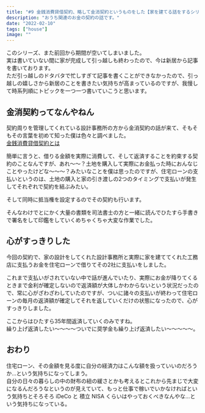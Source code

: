 ```yaml
---
title: "#9 金銭消費貸借契約、略して金消契約というものをした【家を建てる話をするシリーズ】"
description: "おうち関連のお金の契約の話です。"
date: "2022-02-10"
tags: ["house"]
image: ""
---
```


このシリーズ、また前回から期間が空いてしまいました。  
実は書いていない間に家が完成して引っ越しも終わったので、今は新居から記事を書いております。  
ただ引っ越しのドタバタで忙しすぎて記事を書くことができなかったので、引っ越しの嬉しさから新居のことを書きたい気持ちが高まっているのですが、我慢して時系列順にトピックを一つ一つ書いていこうと思います。

## 金消契約ってなんやねん

契約周りを管理してくれている設計事務所の方から金消契約の話が来て、そもそもその言葉を初めて知った僕は色々と調べました。  
[金銭消費貸借契約とは](https://www.athome.co.jp/contents/words/term_757/)

簡単に言うと、借りる金額を実際に消費して、そして返済することを約束する契約のことなんですが、あれ〜〜？土地を購入して実際にお金払った時におんなじことやったけどな〜〜〜？みたいなことを僕は思ったのですが、住宅ローンの支払いというのは、土地の購入と家の引き渡しの2つのタイミングで支払いが発生してそれぞれで契約を結ぶみたい。

そして同時に抵当権を設定するのでその契約も行います。

そんなわけでとにかく大量の書類を司法書士の方と一緒に読んでひたすら手書きで署名をして印鑑をしていくめちゃくちゃ大変な作業でした。

## 心がすっきりした

今回の契約で、家の設計をしてくれた設計事務所と実際に家を建ててくれた工務店に支払うお金を住宅ローンで借りてその2社に支払いをしました。

これまで支払いがされていない中で話が進んでいたり、実際にお金が降りてくるときまで金利が確定しないので返済額が大体しかわからないという状況だったので、常に心がざわざわしていたのですが、ついに諸々の支払いが終わって住宅ローンの毎月の返済額が確定してそれを返していくだけの状態になったので、心がすっきりしました。

ここからはひたすら35年間返済していくのみですね。  
繰り上げ返済したい〜〜〜〜ついでに奨学金も繰り上げ返済したい〜〜〜〜〜。

## おわり

住宅ローン、その金額を見る度に自分の経済力はこんな額を扱っていいのだろうか…という気持ちになってしまう。  
自分の日々の暮らしの中の財布の紐の緩さとかも考えるとこれから先まじで大変になるんだろうなというのが見えていて、もっと仕事で稼いでいかなければという気持ちとそろそろ iDeCo と 積立 NISA くらいはやっておくべきなんやな…という気持ちになっている。
